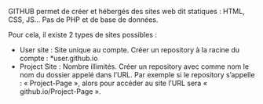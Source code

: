 GITHUB permet de créer et hébergés des sites web dit statiques : HTML, CSS, JS… Pas de PHP et de base de données.

Pour cela, il existe 2 types de sites possibles :
* User site : Site unique au compte. Créer un repository à la racine du compte : *user.github.io
* Project Site : Nombre illimités. Créer un repository avec comme nom le nom du dossier appelé dans l’URL. Par exemple si le repository s’appelle : « Project-Page », alors pour accéder au site l’URL sera « github.io/Project-Page ». 
